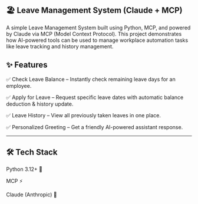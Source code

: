 ## 🏖️ Leave Management System (Claude + MCP)

A simple Leave Management System built using Python, MCP, and powered by Claude via MCP (Model Context Protocol).
This project demonstrates how AI-powered tools can be used to manage workplace automation tasks like leave tracking and history management.

## ✨ Features



✅ Check Leave Balance – Instantly check remaining leave days for an employee.

✅ Apply for Leave – Request specific leave dates with automatic balance deduction & history update.

✅ Leave History – View all previously taken leaves in one place.

✅ Personalized Greeting – Get a friendly AI-powered assistant response.

----

## 🛠️ Tech Stack



Python 3.12+ 🐍

MCP ⚡

Claude (Anthropic) 🤖
